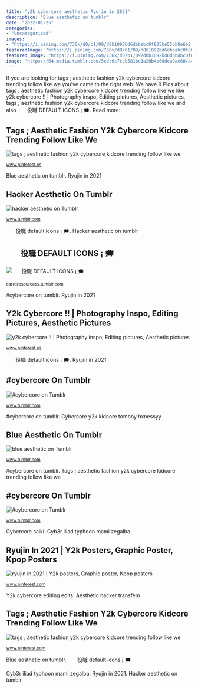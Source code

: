 ```yaml
---
title: "y2k cybercore aesthetic Ryujin in 2021"
description: "Blue aesthetic on tumblr"
date: "2022-01-25"
categories:
- "Uncategorized"
images:
- "https://i.pinimg.com/736x/d0/b1/09/d0b1092bd6dbbabc0f805be55bb8e6b2.jpg"
featuredImage: "https://i.pinimg.com/736x/d0/b1/09/d0b1092bd6dbbabc0f805be55bb8e6b2.jpg"
featured_image: "https://i.pinimg.com/736x/d0/b1/09/d0b1092bd6dbbabc0f805be55bb8e6b2.jpg"
image: "https://64.media.tumblr.com/5edc6c7ccb581bc1a20b4e6ddca9ae60/a456a0fda8c6a959-38/s640x960/80ba8de13195ee73452994efc33237c5e1941201.jpg"
---
```


If you are looking for tags ; aesthetic fashion y2k cybercore kidcore trending follow like we you've came to the right web. We have 9 Pics about tags ; aesthetic fashion y2k cybercore kidcore trending follow like we like y2k cybercore !! | Photography inspo, Editing pictures, Aesthetic pictures, tags ; aesthetic fashion y2k cybercore kidcore trending follow like we and also ㅤㅤ役職 DEFAULT ICONS ¡ 🗯. Read more:

## Tags ; Aesthetic Fashion Y2k Cybercore Kidcore Trending Follow Like We

![tags ; aesthetic fashion y2k cybercore kidcore trending follow like we](https://i.pinimg.com/736x/d0/b1/09/d0b1092bd6dbbabc0f805be55bb8e6b2.jpg "Cyb3r iliad typhoon mami zegalba")

<small>www.pinterest.es</small>

Blue aesthetic on tumblr. Ryujin in 2021

## Hacker Aesthetic On Tumblr

![hacker aesthetic on Tumblr](https://66.media.tumblr.com/95fc961ebe530f0143f5314ce58bf43d/tumblr_peinbu0J601rqinfo_640.jpg "#cybercore on tumblr")

<small>www.tumblr.com</small>

ㅤㅤ役職 default icons ¡ 🗯. Hacker aesthetic on tumblr

## ㅤㅤ役職 DEFAULT ICONS ¡ 🗯

![ㅤㅤ役職 DEFAULT ICONS ¡ 🗯](https://64.media.tumblr.com/5dac54cbd0f3b4819f8f5e66d5d25c27/440f7b377e6b3f42-95/s1280x1920/115cd143e77d872cbb49e9aa4be8a99c6b57088b.gifv "ㅤㅤ役職 default icons ¡ 🗯")

<small>carrdresourcess.tumblr.com</small>

#cybercore on tumblr. Ryujin in 2021

## Y2k Cybercore !! | Photography Inspo, Editing Pictures, Aesthetic Pictures

![y2k cybercore !! | Photography inspo, Editing pictures, Aesthetic pictures](https://i.pinimg.com/736x/65/f3/b0/65f3b0bfaa3037219d7a9edf084f5662.jpg "ㅤㅤ役職 default icons ¡ 🗯")

<small>www.pinterest.es</small>

ㅤㅤ役職 default icons ¡ 🗯. Ryujin in 2021

## #cybercore On Tumblr

![#cybercore on Tumblr](https://64.media.tumblr.com/eab07de628168abf9b0dec1376cc619e/5af9fae88b2abafb-bd/s1280x1920/9011cac9155804ed6932ca9d93b47694440e2e6a.jpg "Y2k cybercore !!")

<small>www.tumblr.com</small>

#cybercore on tumblr. Cybercore y2k kidcore tomboy hxnessyy

## Blue Aesthetic On Tumblr

![blue aesthetic on Tumblr](https://64.media.tumblr.com/5edc6c7ccb581bc1a20b4e6ddca9ae60/a456a0fda8c6a959-38/s640x960/80ba8de13195ee73452994efc33237c5e1941201.jpg "Y2k")

<small>www.tumblr.com</small>

#cybercore on tumblr. Tags ; aesthetic fashion y2k cybercore kidcore trending follow like we

## #cybercore On Tumblr

![#cybercore on Tumblr](https://64.media.tumblr.com/7bacf8cfa7f8edec7a1517b4e0b28236/5af9fae88b2abafb-a0/s2048x3072/1bc95dac5ef2201baf80b788f8c45508fe553c9d.jpg "Cybercore saiki")

<small>www.tumblr.com</small>

Cybercore saiki. Cyb3r iliad typhoon mami zegalba

## Ryujin In 2021 | Y2k Posters, Graphic Poster, Kpop Posters

![ryujin in 2021 | Y2k posters, Graphic poster, Kpop posters](https://i.pinimg.com/736x/2c/78/0a/2c780ae113ce28f826cfee881c254019.jpg "Y2k cybercore editing edits")

<small>www.pinterest.com</small>

Y2k cybercore editing edits. Aesthetic hacker transfem

## Tags ; Aesthetic Fashion Y2k Cybercore Kidcore Trending Follow Like We

![tags ; aesthetic fashion y2k cybercore kidcore trending follow like we](https://i.pinimg.com/736x/2a/e0/ab/2ae0ab3db30d55605d7e88434ae3ca2c.jpg "Cybercore y2k kidcore tomboy hxnessyy")

<small>www.pinterest.com</small>

Blue aesthetic on tumblr. ㅤㅤ役職 default icons ¡ 🗯

Cyb3r iliad typhoon mami zegalba. Ryujin in 2021. Hacker aesthetic on tumblr
